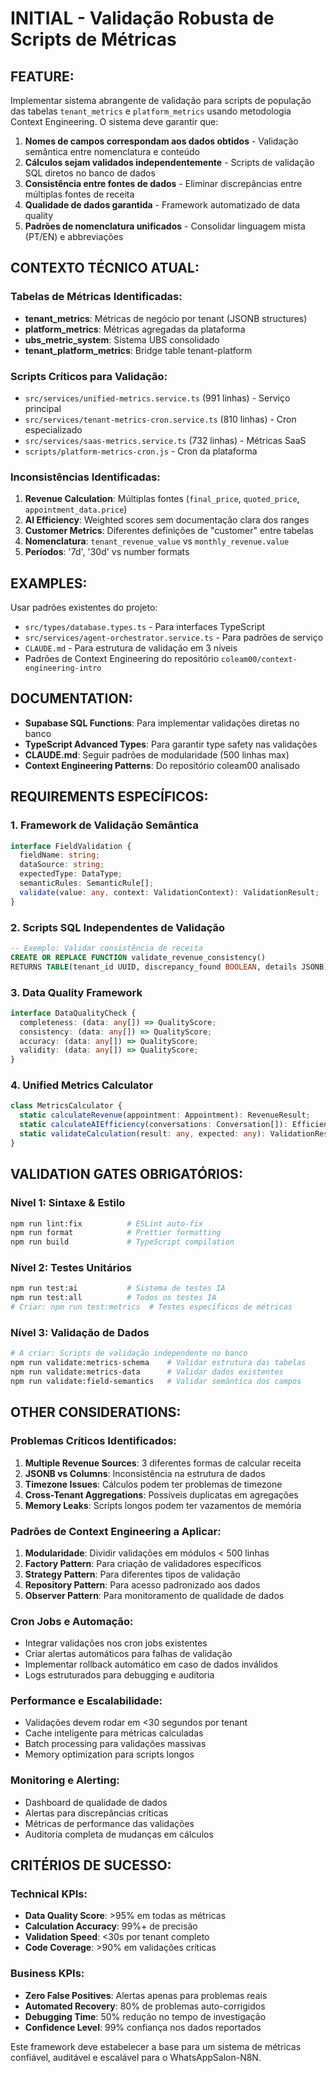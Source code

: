 # INITIAL - Validação Robusta de Scripts de Métricas

## FEATURE:
Implementar sistema abrangente de validação para scripts de população das tabelas `tenant_metrics` e `platform_metrics` usando metodologia Context Engineering. O sistema deve garantir que:

1. **Nomes de campos correspondam aos dados obtidos** - Validação semântica entre nomenclatura e conteúdo
2. **Cálculos sejam validados independentemente** - Scripts de validação SQL diretos no banco de dados
3. **Consistência entre fontes de dados** - Eliminar discrepâncias entre múltiplas fontes de receita
4. **Qualidade de dados garantida** - Framework automatizado de data quality
5. **Padrões de nomenclatura unificados** - Consolidar linguagem mista (PT/EN) e abbreviações

## CONTEXTO TÉCNICO ATUAL:

### Tabelas de Métricas Identificadas:
- **tenant_metrics**: Métricas de negócio por tenant (JSONB structures)
- **platform_metrics**: Métricas agregadas da plataforma 
- **ubs_metric_system**: Sistema UBS consolidado
- **tenant_platform_metrics**: Bridge table tenant-platform

### Scripts Críticos para Validação:
- `src/services/unified-metrics.service.ts` (991 linhas) - Serviço principal
- `src/services/tenant-metrics-cron.service.ts` (810 linhas) - Cron especializado
- `src/services/saas-metrics.service.ts` (732 linhas) - Métricas SaaS
- `scripts/platform-metrics-cron.js` - Cron da plataforma

### Inconsistências Identificadas:
1. **Revenue Calculation**: Múltiplas fontes (`final_price`, `quoted_price`, `appointment_data.price`)
2. **AI Efficiency**: Weighted scores sem documentação clara dos ranges
3. **Customer Metrics**: Diferentes definições de "customer" entre tabelas
4. **Nomenclatura**: `tenant_revenue_value` vs `monthly_revenue.value`
5. **Períodos**: '7d', '30d' vs number formats

## EXAMPLES:
Usar padrões existentes do projeto:
- `src/types/database.types.ts` - Para interfaces TypeScript
- `src/services/agent-orchestrator.service.ts` - Para padrões de serviço
- `CLAUDE.md` - Para estrutura de validação em 3 níveis
- Padrões de Context Engineering do repositório `coleam00/context-engineering-intro`

## DOCUMENTATION:
- **Supabase SQL Functions**: Para implementar validações diretas no banco
- **TypeScript Advanced Types**: Para garantir type safety nas validações
- **CLAUDE.md**: Seguir padrões de modularidade (500 linhas max)
- **Context Engineering Patterns**: Do repositório coleam00 analisado

## REQUIREMENTS ESPECÍFICOS:

### 1. Framework de Validação Semântica
```typescript
interface FieldValidation {
  fieldName: string;
  dataSource: string;
  expectedType: DataType;
  semanticRules: SemanticRule[];
  validate(value: any, context: ValidationContext): ValidationResult;
}
```

### 2. Scripts SQL Independentes de Validação
```sql
-- Exemplo: Validar consistência de receita
CREATE OR REPLACE FUNCTION validate_revenue_consistency()
RETURNS TABLE(tenant_id UUID, discrepancy_found BOOLEAN, details JSONB);
```

### 3. Data Quality Framework
```typescript
interface DataQualityCheck {
  completeness: (data: any[]) => QualityScore;
  consistency: (data: any[]) => QualityScore;
  accuracy: (data: any[]) => QualityScore;
  validity: (data: any[]) => QualityScore;
}
```

### 4. Unified Metrics Calculator
```typescript
class MetricsCalculator {
  static calculateRevenue(appointment: Appointment): RevenueResult;
  static calculateAIEfficiency(conversations: Conversation[]): EfficiencyResult;
  static validateCalculation(result: any, expected: any): ValidationResult;
}
```

## VALIDATION GATES OBRIGATÓRIOS:

### Nível 1: Sintaxe & Estilo
```bash
npm run lint:fix          # ESLint auto-fix
npm run format            # Prettier formatting  
npm run build             # TypeScript compilation
```

### Nível 2: Testes Unitários
```bash
npm run test:ai           # Sistema de testes IA
npm run test:all          # Todos os testes IA
# Criar: npm run test:metrics  # Testes específicos de métricas
```

### Nível 3: Validação de Dados
```bash
# A criar: Scripts de validação independente no banco
npm run validate:metrics-schema    # Validar estrutura das tabelas
npm run validate:metrics-data      # Validar dados existentes
npm run validate:field-semantics   # Validar semântica dos campos
```

## OTHER CONSIDERATIONS:

### Problemas Críticos Identificados:
1. **Multiple Revenue Sources**: 3 diferentes formas de calcular receita
2. **JSONB vs Columns**: Inconsistência na estrutura de dados
3. **Timezone Issues**: Cálculos podem ter problemas de timezone
4. **Cross-Tenant Aggregations**: Possíveis duplicatas em agregações
5. **Memory Leaks**: Scripts longos podem ter vazamentos de memória

### Padrões de Context Engineering a Aplicar:
1. **Modularidade**: Dividir validações em módulos < 500 linhas
2. **Factory Pattern**: Para criação de validadores específicos
3. **Strategy Pattern**: Para diferentes tipos de validação
4. **Repository Pattern**: Para acesso padronizado aos dados
5. **Observer Pattern**: Para monitoramento de qualidade de dados

### Cron Jobs e Automação:
- Integrar validações nos cron jobs existentes
- Criar alertas automáticos para falhas de validação
- Implementar rollback automático em caso de dados inválidos
- Logs estruturados para debugging e auditoria

### Performance e Escalabilidade:
- Validações devem rodar em <30 segundos por tenant
- Cache inteligente para métricas calculadas
- Batch processing para validações massivas
- Memory optimization para scripts longos

### Monitoring e Alerting:
- Dashboard de qualidade de dados
- Alertas para discrepâncias críticas
- Métricas de performance das validações
- Auditoria completa de mudanças em cálculos

## CRITÉRIOS DE SUCESSO:

### Technical KPIs:
- **Data Quality Score**: >95% em todas as métricas
- **Calculation Accuracy**: 99%+ de precisão
- **Validation Speed**: <30s por tenant completo
- **Code Coverage**: >90% em validações críticas

### Business KPIs:
- **Zero False Positives**: Alertas apenas para problemas reais
- **Automated Recovery**: 80% de problemas auto-corrigidos
- **Debugging Time**: 50% redução no tempo de investigação
- **Confidence Level**: 99% confiança nos dados reportados

Este framework deve estabelecer a base para um sistema de métricas confiável, auditável e escalável para o WhatsAppSalon-N8N.